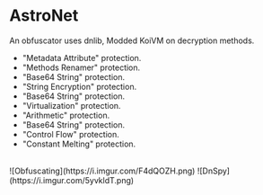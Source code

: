 # AstroNet
An obfuscator uses dnlib, Modded KoiVM on decryption methods.
- "Metadata Attribute" protection.
- "Methods Renamer" protection.
- "Base64 String" protection.
- "String Encryption" protection.
- "Base64 String" protection.
- "Virtualization" protection.
- "Arithmetic" protection.
- "Base64 String" protection.
- "Control Flow" protection.
- "Constant Melting" protection.
<br>
![Obfuscating](https://i.imgur.com/F4dQOZH.png)
![DnSpy](https://i.imgur.com/5yvkldT.png)
